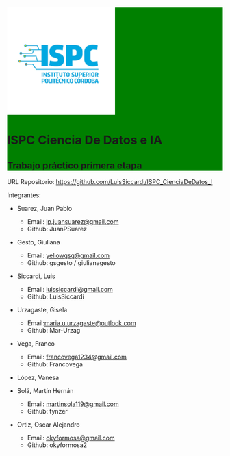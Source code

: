 
<style>
  .contenedor {
    background-color: green;
  }
</style>
<div class="contenedor">
  <img src="./graficos/imagenISPC.png"  width="50%">
  <h1 >ISPC Ciencia De Datos e IA</h1> 
  <h2>Trabajo práctico primera etapa </h2> 
</div>

URL Repositorio: https://github.com/LuisSiccardi/ISPC_CienciaDeDatos_I

Integrantes:
  - Suarez, Juan Pablo
    - Email: jp.juansuarez@gmail.com
    - Github: JuanPSuarez   
    
  - Gesto, Giuliana
    - Email: yellowgsg@gmail.com
    - Github: gsgesto / giulianagesto  
  
  - Siccardi, Luis  
    - Email: luissiccardi@gmail.com
    - Github: LuisSiccardi
        
  - Urzagaste, Gisela
    - Email:maria.u.urzagaste@outlook.com
    - Github: Mar-Urzag
    
  - Vega, Franco
    - Email: francovega1234@gmail.com
    - Github: Francovega

  - López, Vanesa

  - Solá, Martín Hernán
    - Email: martinsola119@gmail.com
    - Github: tynzer
  - Ortiz, Oscar Alejandro
    - Email: okyformosa@gmail.com
    - Github: okyformosa2

